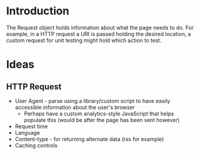 # Introduction #

The Request object holds information about what the page needs to do. For example, in a HTTP request a URI is passed holding the desired location, a custom request for unit testing might hold which action to test.

# Ideas #

## HTTP Request ##

  * User Agent - parse using a library/custom script to have easily accessible information about the user's browser
    * Perhaps have a custom analytics-style JavaScript that helps populate this (would be after the page has been sent however)
  * Request time
  * Language
  * Content-type - for returning alternate data (rss for example)
  * Caching controls